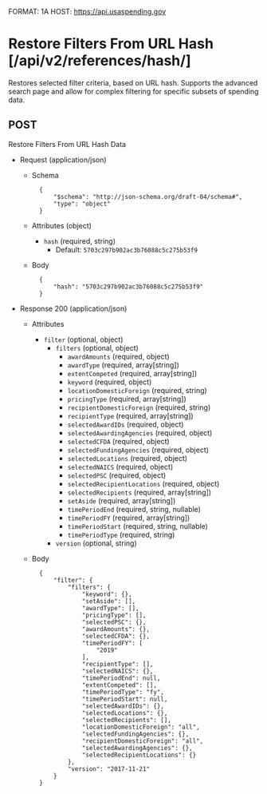 FORMAT: 1A
HOST: https://api.usaspending.gov

# Restore Filters From URL Hash [/api/v2/references/hash/]

Restores selected filter criteria, based on URL hash. Supports the advanced search page and allow for complex filtering for specific subsets of spending data.

## POST

Restore Filters From URL Hash Data

+ Request (application/json)
    + Schema

            {
                "$schema": "http://json-schema.org/draft-04/schema#",
                "type": "object"
            }

    + Attributes (object)
        + `hash` (required, string)
            + Default: `5703c297b902ac3b76088c5c275b53f9`

    + Body

            {
                "hash": "5703c297b902ac3b76088c5c275b53f9"
            }

+ Response 200 (application/json)
    + Attributes
        + `filter` (optional, object)
            + `filters` (optional, object)
                + `awardAmounts` (required, object)
                + `awardType` (required, array[string])
                + `extentCompeted` (required, array[string])
                + `keyword` (required, object)
                + `locationDomesticForeign` (required, string)
                + `pricingType` (required, array[string])
                + `recipientDomesticForeign` (required, string)
                + `recipientType` (required, array[string])
                + `selectedAwardIDs` (required, object)
                + `selectedAwardingAgencies` (required, object)
                + `selectedCFDA` (required, object)
                + `selectedFundingAgencies` (required, object)
                + `selectedLocations` (required, object)
                + `selectedNAICS` (required, object)
                + `selectedPSC` (required, object)
                + `selectedRecipientLocations` (required, object)
                + `selectedRecipients` (required, array[string])
                + `setAside` (required, array[string])
                + `timePeriodEnd` (required, string, nullable)
                + `timePeriodFY` (required, array[string])
                + `timePeriodStart` (required, string, nullable)
                + `timePeriodType` (required, string)
            + `version` (optional, string)

    + Body

            {
                "filter": {
                    "filters": {
                        "keyword": {},
                        "setAside": [],
                        "awardType": [],
                        "pricingType": [],
                        "selectedPSC": {},
                        "awardAmounts": {},
                        "selectedCFDA": {},
                        "timePeriodFY": [
                            "2019"
                        ],
                        "recipientType": [],
                        "selectedNAICS": {},
                        "timePeriodEnd": null,
                        "extentCompeted": [],
                        "timePeriodType": "fy",
                        "timePeriodStart": null,
                        "selectedAwardIDs": {},
                        "selectedLocations": {},
                        "selectedRecipients": [],
                        "locationDomesticForeign": "all",
                        "selectedFundingAgencies": {},
                        "recipientDomesticForeign": "all",
                        "selectedAwardingAgencies": {},
                        "selectedRecipientLocations": {}
                    },
                    "version": "2017-11-21"
                }
            }
